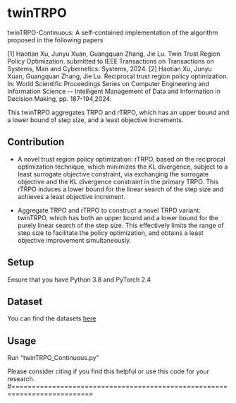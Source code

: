 # twinTRPO
twinTRPO-Continuous: A self-contained implementation of the algorithm proposed in the following papers

[1] Haotian Xu, Junyu Xuan, Guangquan Zhang, Jie Lu. Twin Trust Region Policy Optimization.
submitted to IEEE Transactions on Transactions on Systems, Man and Cybernetics: Systems, 2024.
[2] Haotian Xu, Junyu Xuan, Guangquan Zhang, Jie Lu. Reciprocal trust region policy optimization.
In: World Scientific Proceedings Series on Computer Engineering and Information Science --
Intelligent Management of Data and Information in Decision Making, pp. 187-194,2024.

This twinTRPO aggregates TRPO and rTRPO, which has an upper bound and a lower bound of step size,
    and a least objective increments.

## Contribution

- A novel trust region policy optimization: rTRPO, based on the reciprocal optimization technique, which minimizes the KL divergence, subject to a least surrogate objective constraint, via exchanging the surrogate objective and the KL divergence constraint in the primary TRPO. This rTRPO induces a lower bound for the linear search of the step size and achieves a least objective increment.

- Aggregate TRPO and rTRPO to construct a novel TRPO variant: twinTRPO, which has both an upper bound and a lower bound for the purely linear search of the step size. This effectively limits the range of step size to facilitate the policy optimization, and obtains a least objective improvement simultaneously.

## Setup
Ensure that you have Python 3.8 and PyTorch 2.4

## Dataset
You can find the datasets [here](https://pypi.org/project/gym/)

## Usage

Run "twinTRPO_Continuous.py"

Please consider citing if you find this helpful or use this code for your research.
#==========================================================================

